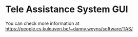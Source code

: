 Tele Assistance System GUI
================================

You can check more information at https://people.cs.kuleuven.be/~danny.weyns/software/TAS/
